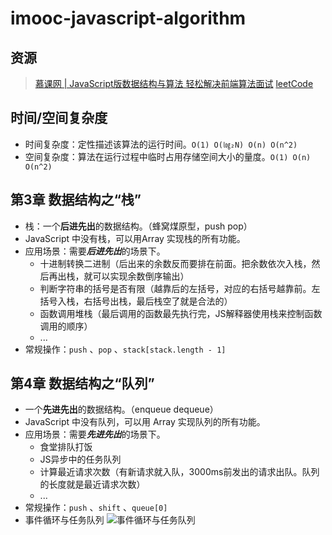 # imooc-javascript-algorithm

## 资源

> [慕课网 | JavaScript版数据结构与算法 轻松解决前端算法面试](https://coding.imooc.com/class/446.html)
> [leetCode](https://leetcode-cn.com/)

## 时间/空间复杂度

* 时间复杂度：定性描述该算法的运行时间。`O(1) O(㏒₂N) O(n) O(n^2)`
* 空间复杂度：算法在运行过程中临时占用存储空间大小的量度。`O(1) O(n) O(n^2)`

## 第3章 数据结构之“栈”

* 栈：一个**后进先出**的数据结构。（蜂窝煤原型，push pop）
* JavaScript 中没有栈，可以用Array 实现栈的所有功能。
* 应用场景：需要***后进先出***的场景下。
  * 十进制转换二进制（后出来的余数反而要排在前面。把余数依次入栈，然后再出栈，就可以实现余数倒序输出）
  * 判断字符串的括号是否有限（越靠后的左括号，对应的右括号越靠前。左括号入栈，右括号出栈，最后栈空了就是合法的）
  * 函数调用堆栈（最后调用的函数最先执行完，JS解释器使用栈来控制函数调用的顺序）
  * ...
* 常规操作：`push` 、`pop` 、`stack[stack.length - 1]`

## 第4章 数据结构之“队列”

* 一个**先进先出**的数据结构。（enqueue dequeue）
* JavaScript 中没有队列，可以用 Array 实现队列的所有功能。
* 应用场景：需要***先进先出***的场景下。
  * 食堂排队打饭
  * JS异步中的任务队列
  * 计算最近请求次数（有新请求就入队，3000ms前发出的请求出队。队列的长度就是最近请求次数）
  * ...
* 常规操作：`push` 、`shift` 、`queue[0]`
* 事件循环与任务队列
![事件循环与任务队列](https://i.loli.net/2021/08/14/FQURcVw83pfg6kG.png)
